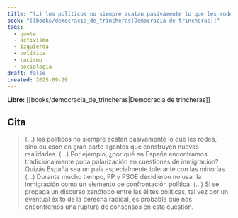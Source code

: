 ```yaml
---
title: "(…) los políticos no siempre acatan pasivamente lo que les rodea, sino qu eson e..."
book: "[[books/democracia_de_trincheras|Democracia de trincheras]]"
tags:
  - quote
  - activismo
  - izquierda
  - política
  - racismo
  - sociología
draft: false
created: 2025-09-29
---
```


**Libro:** [[books/democracia_de_trincheras|Democracia de trincheras]]

## Cita
> (…) los políticos no siempre acatan pasivamente lo que les rodea, sino qu eson en gran parte agentes que construyen nuevas realidades. (…) Por ejemplo, ¿por qué en España encontramos tradicionalmente poca polarización en cuestiones de inmigración? Quizás España sea un país especialmente tolerante con las minorías. (…) Durante mucho tiempo, PP y PSOE decidieron no usar la inmigración como un elemento de confrontación política. (…) Si se propaga un discurso xenófobo entre las élites políticas, tal vez por un eventual éxito de la derecha radical, es probable que nos encontremos una ruptura de consensos en esta cuestión.
